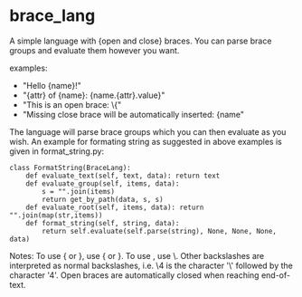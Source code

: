 # brace_lang
A simple language with {open and close} braces. You can parse brace groups and evaluate them however you want.

examples: 
- "Hello {name}!"
- "{attr} of {name}: {name.{attr}.value}"
- "This is an open brace: \\{"
- "Missing close brace will be automatically inserted: {name"

The language will parse brace groups which you can then evaluate as you wish.
An example for formating string as suggested in above examples is given in format_string.py:

```python3
class FormatString(BraceLang):
    def evaluate_text(self, text, data): return text
    def evaluate_group(self, items, data): 
        s = "".join(items)
        return get_by_path(data, s, s)
    def evaluate_root(self, items, data): return "".join(map(str,items))
    def format_string(self, string, data): 
        return self.evaluate(self.parse(string), None, None, None, data)

```

Notes:
To use { or }, use \{ or \}.
To use \, use \\.
Other backslashes are interpreted as normal backslashes, i.e. \4 is the character '\\' followed by the character '4'.
Open braces are automatically closed when reaching end-of-text.
